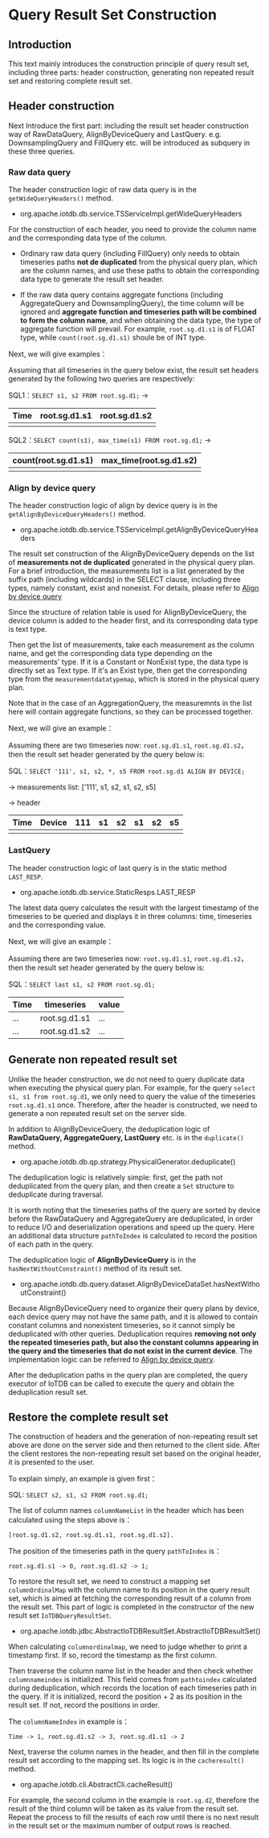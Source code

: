 <!--

    Licensed to the Apache Software Foundation (ASF) under one
    or more contributor license agreements.  See the NOTICE file
    distributed with this work for additional information
    regarding copyright ownership.  The ASF licenses this file
    to you under the Apache License, Version 2.0 (the
    "License"); you may not use this file except in compliance
    with the License.  You may obtain a copy of the License at

        http://www.apache.org/licenses/LICENSE-2.0

    Unless required by applicable law or agreed to in writing,
    software distributed under the License is distributed on an
    "AS IS" BASIS, WITHOUT WARRANTIES OR CONDITIONS OF ANY
    KIND, either express or implied.  See the License for the
    specific language governing permissions and limitations
    under the License.

-->

# Query Result Set Construction

## Introduction

This text mainly introduces the construction principle of query result set, including three parts: header construction, generating non repeated result set and restoring complete result set.

## Header construction

Next Introduce the first part: including the result set header construction way of RawDataQuery, AlignByDeviceQuery and LastQuery. e.g. DownsamplingQuery and FillQuery etc. will be introduced as subquery in these three queries.

### Raw data query

The header construction logic of raw data query is in the `getWideQueryHeaders()` method.

- org.apache.iotdb.db.service.TSServiceImpl.getWideQueryHeaders

For the construction of each header, you need to provide the column name and the corresponding data type of the column.

- Ordinary raw data query (including FillQuery) only needs to obtain timeseries paths **not de duplicated** from the physical query plan, which are the column names, and use these paths to obtain the corresponding data type to generate the result set header.

- If the raw data query contains aggregate functions (including AggregateQuery and DownsamplingQuery), the time column will be ignored and **aggregate function and timeseries path will be combined to form the column name**, and when obtaining the data type, the type of aggregate function will prevail. For example, `root.sg.d1.s1` is of FLOAT type, while `count(root.sg.d1.s1)` shoule be of INT type.

Next, we will give examples：

Assuming that all timeseries in the query below exist, the result set headers generated by the following two queries are respectively:

SQL1：`SELECT s1, s2 FROM root.sg.d1;`  ->

| Time | root.sg.d1.s1 | root.sg.d1.s2 |
| ---- | ------------- | ------------- |
|      |               |               |

SQL2：`SELECT count(s1), max_time(s1) FROM root.sg.d1;` ->

| count(root.sg.d1.s1) | max_time(root.sg.d1.s2) |
| -------------------- | ----------------------- |
|                      |                         |

### Align by device query

The header construction logic of align by device query is in the `getAlignByDeviceQueryHeaders()` method.

- org.apache.iotdb.db.service.TSServiceImpl.getAlignByDeviceQueryHeaders

The result set construction of the AlignByDeviceQuery depends on the list of **measurements not de duplicated** generated in the physical query plan. For a brief introduction, the measurements list is a list generated by the suffix path (including wildcards) in the SELECT clause, including three types, namely constant, exist and nonexist. For details, please refer to [Align by device query](/SystemDesign/5-DataQuery/8-AlignByDeviceQuery.html)

Since the structure of relation table is used for AlignByDeviceQuery, the device column is added to the header first, and its corresponding data type is text type.

Then get the list of measurements, take each measurement as the column name, and get the corresponding data type depending on the measurements' type. If it is a Constant or NonExist type, the data type is directly set as Text type. If it's an Exist type, then get the corresponding type from the `measurementdatatypemap`, which is stored in the physical query plan.

Note that in the case of an AggregationQuery, the measuremnts in the list here will contain aggregate functions, so they can be processed together.

Next, we will give an example：

Assuming there are two timeseries now: `root.sg.d1.s1`, `root.sg.d1.s2`， then the result set header generated by the query below is:

SQL：`SELECT '111', s1, s2, *, s5 FROM root.sg.d1 ALIGN BY DEVICE;`

-> measurements list: ['111', s1, s2, s1, s2, s5]

-> header

| Time | Device | 111 | s1  | s2  | s1  | s2  | s5  |
| ---- | ------ | --- | --- | --- | --- | --- | --- |
|      |        |     |     |     |     |     |     |

### LastQuery

The header construction logic of last query is in the static method `LAST_RESP`.

- org.apache.iotdb.db.service.StaticResps.LAST_RESP

The latest data query calculates the result with the largest timestamp of the timeseries to be queried and displays it in three columns: time, timeseries and the corresponding value.

Next, we will give an example：

Assuming there are two timeseries now: `root.sg.d1.s1`, `root.sg.d1.s2`， then the result set header generated by the query below is:

SQL：`SELECT last s1, s2 FROM root.sg.d1;`

| Time | timeseries    | value |
| ---- | ------------- | ----- |
| ...  | root.sg.d1.s1 | ...   |
| ...  | root.sg.d1.s2 | ...   |

## Generate non repeated result set

Unlike the header construction, we do not need to query duplicate data when executing the physical query plan. For example, for the query `select s1, s1 from root.sg.d1`, we only need to query the value of the timeseries `root.sg.d1.s1` once. Therefore, after the header is constructed, we need to generate a non repeated result set on the server side.

In addition to AlignByDeviceQuery, the deduplication logic of **RawDataQuery, AggregateQuery, LastQuery** etc. is in the `duplicate()` method.

- org.apache.iotdb.db.qp.strategy.PhysicalGenerator.deduplicate()

The deduplication logic is relatively simple: first, get the path not deduplicated from the query plan, and then create a `Set` structure to deduplicate during traversal.

It is worth noting that the timeseries paths of the query are sorted by device before the RawDataQuery and AggregateQuery are deduplicated, in order to reduce I/O and deserialization operations and speed up the query.
Here an additional data structure `pathToIndex` is calculated to record the position of each path in the query.

The deduplication logic of **AlignByDeviceQuery** is in the  `hasNextWithoutConstraint()` method of its result set.

- org.apache.iotdb.db.query.dataset.AlignByDeviceDataSet.hasNextWithoutConstraint()

Because AlignByDeviceQuery need to organize their query plans by device, each device query may not have the same path, and it is allowed to contain constant columns and nonexistent timeseries, so it cannot simply be deduplicated with other queries. Deduplication requires **removing not only the repeated timeseries path, but also the constant columns appearing in the query and the timeseries that do not exist in the current device**.
The implementation logic can be referred to [Align by device query](/SystemDesign/5-DataQuery/8-AlignByDeviceQuery.html).

After the deduplication paths in the query plan are completed, the query executor of IoTDB can be called to execute the query and obtain the deduplication result set.

## Restore the complete result set

The construction of headers and the generation of non-repeating result set above are done on the server side and then returned to the client side. After the client restores the non-repeating result set based on the original header, it is presented to the user.

To explain simply, an example is given first：

SQL: `SELECT s2, s1, s2 FROM root.sg.d1;`

The list of column names `columnNameList` in the header which has been calculated using the steps above is：

`[root.sg.d1.s2, root.sg.d1.s1, root.sg.d1.s2].`

The position of the timeseries path in the query `pathToIndex` is：

`root.sg.d1.s1 -> 0, root.sg.d1.s2 -> 1;`

To restore the result set, we need to construct a mapping set `columnOrdinalMap` with the column name to its position in the query result set, which is aimed at fetching the corresponding result of a column from the result set. This part of logic is completed in the constructor of the new result set `IoTDBQueryResultSet`.

- org.apache.iotdb.jdbc.AbstractIoTDBResultSet.AbstractIoTDBResultSet()

When calculating `columnordinalmap`, we need to judge whether to print a timestamp first. If so, record the timestamp as the first column.

Then traverse the column name list in the header and then check whether `columnnameindex` is initialized. This field comes from `pathtoindex` calculated during deduplication, which records the location of each timeseries path in the query. If it is initialized, record the position + 2 as its position in the result set. If not, record the positions in order.

The `columnNameIndex` in example is：

`Time -> 1, root.sg.d1.s2 -> 3, root.sg.d1.s1 -> 2`

Next, traverse the column names in the header, and then fill in the complete result set according to the mapping set. Its logic is in the `cacheresult()` method.

- org.apache.iotdb.cli.AbstractCli.cacheResult()

For example, the second column in the example is `root.sg.d2`, therefore the result of the third column will be taken as its value from the result set. Repeat the process to fill the results of each row until there is no next result in the result set or the maximum number of output rows is reached.
